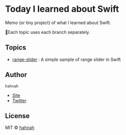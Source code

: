 # Today I learned about Swift

Memo (or tiny project) of what I learned about Swift.

Each topic uses each branch separately.

## Topics

+ [range-slider](https://github.com/hahnah/til-swift/tree/range-slider) : A simple sample of range slider in Swift

## Author

`hahnah`

+ [Site](https://superhahnah.com)
+ [Twitter](https://twitter.com/superhahnah)

## License

MIT © [hahnah](https://superhahnah.com)
